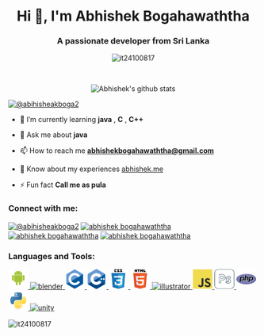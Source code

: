 <h1 align="center">Hi 👋, I'm Abhishek Bogahawaththa</h1>
<h3 align="center">A passionate developer from Sri Lanka</h3>

<p align="center"> <img src="https://komarev.com/ghpvc/?username=it24100817&label=Profile%20views&color=0e75b6&style=flat" alt="it24100817" /> </p>

</br><p align="center" >
![Abhishek's github stats](https://github-readme-stats.vercel.app/api?username=Abogahawaththa&theme=material-palenight&show_icons=true)</p>

<p align="left"> <a href="https://twitter.com/@abihisheakboga2" target="blank"><img src="https://img.shields.io/twitter/follow/@abihisheakboga2?logo=twitter&style=for-the-badge" alt="@abihisheakboga2" /></a> </p>

- 🌱 I’m currently learning **java**  , **C**  ,  **C++**

- 💬 Ask me about **java**

- 📫 How to reach me **abhishekbogahawaththa@gmail.com**

- 📄 Know about my experiences [abhishek.me](abhishek.me)

- ⚡ Fun fact **Call me as pula**

<h3 align="left">Connect with me:</h3>
<p align="left">
<a href="https://twitter.com/@abihisheakboga2" target="blank"><img align="center" src="https://raw.githubusercontent.com/rahuldkjain/github-profile-readme-generator/master/src/images/icons/Social/twitter.svg" alt="@abihisheakboga2" height="30" width="40" /></a>
<a href="https://fb.com/abhishek bogahawaththa" target="blank"><img align="center" src="https://raw.githubusercontent.com/rahuldkjain/github-profile-readme-generator/master/src/images/icons/Social/facebook.svg" alt="abhishek bogahawaththa" height="30" width="40" /></a>
<a href="https://instagram.com/abhishek bogahawaththa" target="blank"><img align="center" src="https://raw.githubusercontent.com/rahuldkjain/github-profile-readme-generator/master/src/images/icons/Social/instagram.svg" alt="abhishek bogahawaththa" height="30" width="40" /></a>
<a href="https://www.youtube.com/c/abhishek bogahawaththa" target="blank"><img align="center" src="https://raw.githubusercontent.com/rahuldkjain/github-profile-readme-generator/master/src/images/icons/Social/youtube.svg" alt="abhishek bogahawaththa" height="30" width="40" /></a>
</p>

<h3 align="left">Languages and Tools:</h3>
<p align="left"> <a href="https://developer.android.com" target="_blank" rel="noreferrer"> <img src="https://raw.githubusercontent.com/devicons/devicon/master/icons/android/android-original-wordmark.svg" alt="android" width="40" height="40"/> </a> <a href="https://www.blender.org/" target="_blank" rel="noreferrer"> <img src="https://download.blender.org/branding/community/blender_community_badge_white.svg" alt="blender" width="40" height="40"/> </a> <a href="https://www.cprogramming.com/" target="_blank" rel="noreferrer"> <img src="https://raw.githubusercontent.com/devicons/devicon/master/icons/c/c-original.svg" alt="c" width="40" height="40"/> </a> <a href="https://www.w3schools.com/cpp/" target="_blank" rel="noreferrer"> <img src="https://raw.githubusercontent.com/devicons/devicon/master/icons/cplusplus/cplusplus-original.svg" alt="cplusplus" width="40" height="40"/> </a> <a href="https://www.w3schools.com/css/" target="_blank" rel="noreferrer"> <img src="https://raw.githubusercontent.com/devicons/devicon/master/icons/css3/css3-original-wordmark.svg" alt="css3" width="40" height="40"/> </a> <a href="https://www.w3.org/html/" target="_blank" rel="noreferrer"> <img src="https://raw.githubusercontent.com/devicons/devicon/master/icons/html5/html5-original-wordmark.svg" alt="html5" width="40" height="40"/> </a> <a href="https://www.adobe.com/in/products/illustrator.html" target="_blank" rel="noreferrer"> <img src="https://www.vectorlogo.zone/logos/adobe_illustrator/adobe_illustrator-icon.svg" alt="illustrator" width="40" height="40"/> </a> <a href="https://developer.mozilla.org/en-US/docs/Web/JavaScript" target="_blank" rel="noreferrer"> <img src="https://raw.githubusercontent.com/devicons/devicon/master/icons/javascript/javascript-original.svg" alt="javascript" width="40" height="40"/> </a> <a href="https://www.photoshop.com/en" target="_blank" rel="noreferrer"> <img src="https://raw.githubusercontent.com/devicons/devicon/master/icons/photoshop/photoshop-line.svg" alt="photoshop" width="40" height="40"/> </a> <a href="https://www.php.net" target="_blank" rel="noreferrer"> <img src="https://raw.githubusercontent.com/devicons/devicon/master/icons/php/php-original.svg" alt="php" width="40" height="40"/> </a> <a href="https://www.python.org" target="_blank" rel="noreferrer"> <img src="https://raw.githubusercontent.com/devicons/devicon/master/icons/python/python-original.svg" alt="python" width="40" height="40"/> </a> <a href="https://unity.com/" target="_blank" rel="noreferrer"> <img src="https://www.vectorlogo.zone/logos/unity3d/unity3d-icon.svg" alt="unity" width="40" height="40"/> </a> </p>

<p><img align="center" src="https://github-readme-stats.vercel.app/api/top-langs?username=it24100817&show_icons=true&locale=en&layout=compact" alt="it24100817" /></p>
